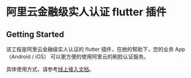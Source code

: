# 阿里云金融级实人认证 flutter 插件

## Getting Started

该工程是阿里云金融级实人认证的 flutter 插件，在她的帮助下，您的业务 App（Android / iOS） 可以更方便的使用阿里云的刷脸认证服务。

具体使用方式，请参考[线上接入文档](https://yuque.antfin-inc.com/wlkqsw/cblvmq/gih2d0)。
